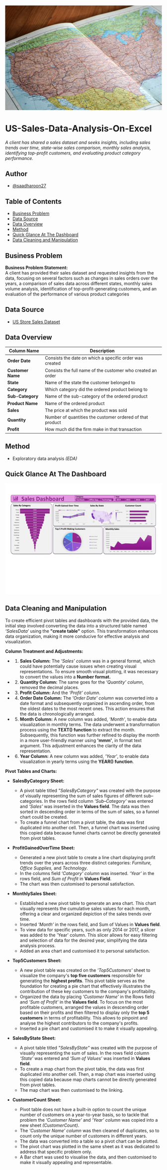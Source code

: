 ![banner](Assets/Banner.jpg)

# US-Sales-Data-Analysis-On-Excel
_A client has shared a sales dataset and seeks insights, including sales trends over time, state-wise sales comparison, monthly sales analysis, identifying top-profit customers, and evaluating product category performance._

## Author
- [@saadharoon27](https://github.com/saadharoon27)

## Table of Contents
- [Business Problem](#business-problem)
- [Data Source](#data-source)
- [Data Overview](#data-overview)
- [Method](#method)
- [Quick Glance At The Dashboard](#quick-glance-at-the-dashboard)
- [Data Cleaning and Manipulation](#data-cleaning-and-manipulation)
  
## Business Problem
**Business Problem Statement:** <br>
A client has provided their sales dataset and requested insights from the data, focusing on several factors such as changes in sales orders over the years, a comparison of sales data across different states, monthly sales volume analysis, identification of top-profit-generating customers, and an evaluation of the performance of various product categories

## Data Source
- [US Store Sales Dataset](https://www.kaggle.com/datasets/saadharoon27/us-store-sales-dataset)

## Data Overview
| **Column Name**     	            | **Description**     |
|-------------------	              |------------------	  |
| **Order Date**     	              | Consists the date on which a specific order was created |
| **Customer Name**    	            | Consists the full name of the customer who created an order|
| **State**               	        | Name of the state the customer belonged to|
| **Category**     	                | Which category did the ordered product belong to |
| **Sub-Category**    	            | Name of the sub-category of the ordered product|
| **Product Name**               	  | Name of the ordered product|
| **Sales**     	                  | The price at which the product was sold|
| **Quantity**    	                | Number of quantities the customer ordered of that product|
| **Profit**               	        | How much did the firm make in that transaction|

## Method
- Exploratory data analysis _(EDA)_

## Quick Glance At The Dashboard
![dashboard](Assets/Glance.png)

## Data Cleaning and Manipulation
To create efficient pivot tables and dashboards with the provided data, the initial step involved converting the data into a structured table named _‘SalesData’_ using the **"create table"** option. This transformation enhances data organization, making it more conducive for effective analysis and visualization.<br>

**Column Treatment and Adjustments:**<br>
- 1.	**Sales Column:** The _‘Sales’ column_ was in a general format, which could have potentially cause issues when creating visual representations. To ensure smooth visual plotting, it was necessary to convert the values into a **Number format.**
- 2.	**Quantity Column:** The same goes for the _‘Quantity’ column_, removed the decimal places.
- 3.	**Profit Column:** And the _‘Profit’ column_.
- 4.	**Order Date Column:** The _'Order Date' column_ was converted into a date format and subsequently organized in ascending order, from the oldest dates to the most recent ones. This action ensures that the data is chronologically arranged.
- 5.	**Month Column:** A new column was added, _'Month'_, to enable data visualization in monthly terms. The data underwent a transformation process using the **TEXT() function** to extract the month. Subsequently, this function was further refined to display the month in a more user-friendly manner using **'mmm'**, in format text argument. This adjustment enhances the clarity of the data representation.
- 6.	**Year Column:** A new column was added, _'Year'_, to enable data visualization in yearly terms using the **YEAR() function**.

**Pivot Tables and Charts:**

- **SalesByCategory Sheet:**
  - A pivot table titled _"SalesByCategory"_ was created with the purpose of visually representing the sum of sales figures of different sub–categories. In the rows field column _‘Sub–Category’_ was entered and _‘Sales’_ was inserted in the **Values field**. The data was then sorted in descending order in terms of the sum of sales, so a funnel chart could be created.
  - To create a funnel chart from a pivot table, the data was first duplicated into another cell. Then, a funnel chart was inserted using this copied data because funnel charts cannot be directly generated from pivot tables.

- **ProfitGainedOverTime Sheet:**
  - Generated a new pivot table to create a line chart displaying profit trends over the years across three distinct categories: _Furniture, Office Supplies,_ and _Technology_.
  - In the columns field _‘Category’ column_ was inserted. _‘Year’_ in the rows field, and _Sum of Profit_ in **Values Field**.
  - The chart was then customised to personal satisfaction.

- **MonthlySales Sheet:**
  - Established a new pivot table to generate an area chart. This chart visually represents the cumulative sales values for each month, offering a clear and organized depiction of the sales trends over time.
  - Inserted _‘Month’_ in the rows field, and Sum of Values in **Values field**.
  - To view data for specific years, such as only 2014 or 2017, a slicer was added to the 'Year' column. This slicer allows for easy filtering and selection of data for the desired year, simplifying the data analysis process.
  - Added an area chart and customised it to personal satisfaction.

- **Top5Customers Sheet:**
  - A new pivot table was created on the _'Top5Customers'_ sheet to visualize the company's **top five customers** responsible for generating the **highest profits**. This pivot table serves as the foundation for creating a pie chart that effectively illustrates the contribution of these key customers to the company's profitability.
  - Organized the data by placing _'Customer Name'_ in the Rows field and _'Sum of Profit'_ in the **Values field**. To focus on the most profitable customers, arranged the values in descending order based on their profits and then filtered to display only the **top 5 customers** in terms of profitability. This allows to pinpoint and analyse the highest contributors to the company's profits.
  - Inserted a pie chart and customised it to make it visually appealing.

- **SalesByState Sheet:**
  - A pivot table titled _"SalesByState"_ was created with the purpose of visually representing the sum of sales. In the rows field column _‘State’_ was entered and _‘Sum of Values’_ was inserted in **Values field**.
  - To create a map chart from the pivot table, the data was first duplicated into another cell. Then, a map chart was inserted using this copied data because map charts cannot be directly generated from pivot tables. 
  - The map chart was then customised to the linking.

- **CustomerCount Sheet:**
  - Pivot table does not have a built-in option to count the unique number of customers on a year-to-year basis, so to tackle that problem the _‘Customer Name’_ and _‘Year’ column_ was copied into a new sheet _(CustomerCount)_.
  - The _‘Customer Name’ column_ was then cleaned of duplicates, so to count only the unique number of customers in different years.
  - The data was converted into a table so a pivot chart can be plotted.
  - The pivot chart was plotted in the same sheet as it was dedicated to address that specific problem only.
  - A Bar chart was used to visualise the data, and then customised to make it visually appealing and representable.
 


